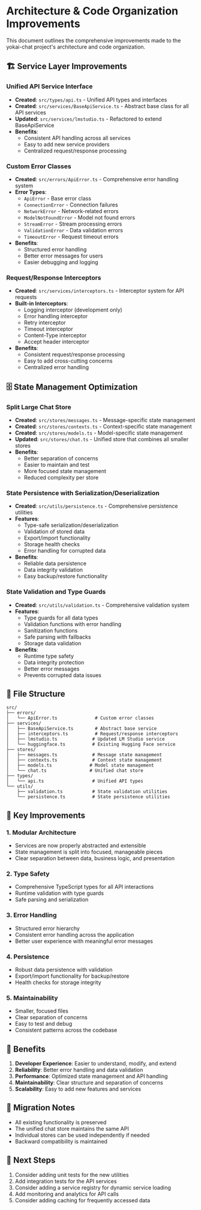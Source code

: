 # Architecture & Code Organization Improvements

This document outlines the comprehensive improvements made to the yokai-chat project's architecture and code organization.

## 🏗️ Service Layer Improvements

### Unified API Service Interface

- **Created**: `src/types/api.ts` - Unified API types and interfaces
- **Created**: `src/services/BaseApiService.ts` - Abstract base class for all API services
- **Updated**: `src/services/lmstudio.ts` - Refactored to extend BaseApiService
- **Benefits**:
  - Consistent API handling across all services
  - Easy to add new service providers
  - Centralized request/response processing

### Custom Error Classes

- **Created**: `src/errors/ApiError.ts` - Comprehensive error handling system
- **Error Types**:
  - `ApiError` - Base error class
  - `ConnectionError` - Connection failures
  - `NetworkError` - Network-related errors
  - `ModelNotFoundError` - Model not found errors
  - `StreamError` - Stream processing errors
  - `ValidationError` - Data validation errors
  - `TimeoutError` - Request timeout errors
- **Benefits**:
  - Structured error handling
  - Better error messages for users
  - Easier debugging and logging

### Request/Response Interceptors

- **Created**: `src/services/interceptors.ts` - Interceptor system for API requests
- **Built-in Interceptors**:
  - Logging interceptor (development only)
  - Error handling interceptor
  - Retry interceptor
  - Timeout interceptor
  - Content-Type interceptor
  - Accept header interceptor
- **Benefits**:
  - Consistent request/response processing
  - Easy to add cross-cutting concerns
  - Centralized error handling

## 🗄️ State Management Optimization

### Split Large Chat Store

- **Created**: `src/stores/messages.ts` - Message-specific state management
- **Created**: `src/stores/contexts.ts` - Context-specific state management
- **Created**: `src/stores/models.ts` - Model-specific state management
- **Updated**: `src/stores/chat.ts` - Unified store that combines all smaller stores
- **Benefits**:
  - Better separation of concerns
  - Easier to maintain and test
  - More focused state management
  - Reduced complexity per store

### State Persistence with Serialization/Deserialization

- **Created**: `src/utils/persistence.ts` - Comprehensive persistence utilities
- **Features**:
  - Type-safe serialization/deserialization
  - Validation of stored data
  - Export/import functionality
  - Storage health checks
  - Error handling for corrupted data
- **Benefits**:
  - Reliable data persistence
  - Data integrity validation
  - Easy backup/restore functionality

### State Validation and Type Guards

- **Created**: `src/utils/validation.ts` - Comprehensive validation system
- **Features**:
  - Type guards for all data types
  - Validation functions with error handling
  - Sanitization functions
  - Safe parsing with fallbacks
  - Storage data validation
- **Benefits**:
  - Runtime type safety
  - Data integrity protection
  - Better error messages
  - Prevents corrupted data issues

## 📁 File Structure

```
src/
├── errors/
│   └── ApiError.ts              # Custom error classes
├── services/
│   ├── BaseApiService.ts        # Abstract base service
│   ├── interceptors.ts          # Request/response interceptors
│   ├── lmstudio.ts             # Updated LM Studio service
│   └── huggingface.ts          # Existing Hugging Face service
├── stores/
│   ├── messages.ts             # Message state management
│   ├── contexts.ts             # Context state management
│   ├── models.ts              # Model state management
│   └── chat.ts                # Unified chat store
├── types/
│   └── api.ts                  # Unified API types
└── utils/
    ├── validation.ts           # State validation utilities
    └── persistence.ts          # State persistence utilities
```

## 🔧 Key Improvements

### 1. **Modular Architecture**

- Services are now properly abstracted and extensible
- State management is split into focused, manageable pieces
- Clear separation between data, business logic, and presentation

### 2. **Type Safety**

- Comprehensive TypeScript types for all API interactions
- Runtime validation with type guards
- Safe parsing and serialization

### 3. **Error Handling**

- Structured error hierarchy
- Consistent error handling across the application
- Better user experience with meaningful error messages

### 4. **Persistence**

- Robust data persistence with validation
- Export/import functionality for backup/restore
- Health checks for storage integrity

### 5. **Maintainability**

- Smaller, focused files
- Clear separation of concerns
- Easy to test and debug
- Consistent patterns across the codebase

## 🚀 Benefits

1. **Developer Experience**: Easier to understand, modify, and extend
2. **Reliability**: Better error handling and data validation
3. **Performance**: Optimized state management and API handling
4. **Maintainability**: Clear structure and separation of concerns
5. **Scalability**: Easy to add new features and services

## 🔄 Migration Notes

- All existing functionality is preserved
- The unified chat store maintains the same API
- Individual stores can be used independently if needed
- Backward compatibility is maintained

## 📝 Next Steps

1. Consider adding unit tests for the new utilities
2. Add integration tests for the API services
3. Consider adding a service registry for dynamic service loading
4. Add monitoring and analytics for API calls
5. Consider adding caching for frequently accessed data
